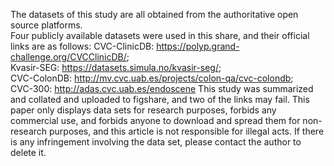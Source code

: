 The datasets of this study are all obtained from the authoritative open source platforms.  
Four publicly available datasets were used in this share, and their official links are as follows: 
CVC-ClinicDB: https://polyp.grand-challenge.org/CVCClinicDB/;   
Kvasir-SEG: https://datasets.simula.no/kvasir-seg/;  
CVC-ColonDB: http://mv.cvc.uab.es/projects/colon-qa/cvc-colondb;   
CVC-300: http://adas.cvc.uab.es/endoscene 
This study was summarized and collated and uploaded to figshare, and two of the links may fail. 
This paper only displays data sets for research purposes, forbids any commercial use, and forbids anyone to download and spread them for non-research purposes, and this article is not responsible for illegal acts.  If there is any infringement involving the data set, please contact the author to delete it.
